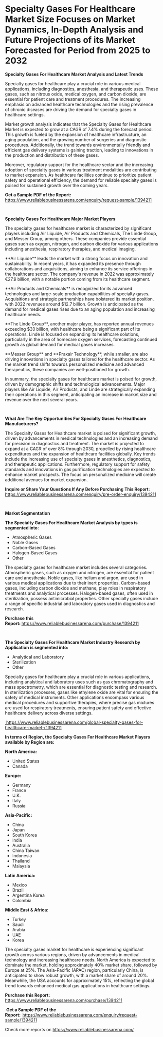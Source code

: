<p><h1>Specialty Gases For Healthcare Market Size Focuses on Market Dynamics, In-Depth Analysis and Future Projections of its Market Forecasted for Period from 2025 to 2032</h1></p><p><strong>Specialty Gases For Healthcare Market Analysis and Latest Trends</strong></p>
<p><p>Specialty gases for healthcare play a crucial role in various medical applications, including diagnostics, anesthesia, and therapeutic uses. These gases, such as nitrous oxide, medical oxygen, and carbon dioxide, are essential for patient care and treatment procedures. The increasing emphasis on advanced healthcare technologies and the rising prevalence of chronic diseases are driving the demand for specialty gases in healthcare settings.</p><p>Market growth analysis indicates that the Specialty Gases for Healthcare Market is expected to grow at a CAGR of 7.4% during the forecast period. This growth is fueled by the expansion of healthcare infrastructure, an aging population, and the growing number of surgeries and diagnostic procedures. Additionally, the trend towards environmentally friendly and efficient gas delivery systems is gaining traction, leading to innovations in the production and distribution of these gases.</p><p>Moreover, regulatory support for the healthcare sector and the increasing adoption of specialty gases in various treatment modalities are contributing to market expansion. As healthcare facilities continue to prioritize patient safety and operational efficiency, the demand for reliable specialty gases is poised for sustained growth over the coming years.</p></p>
<p><strong>Get a Sample PDF of the Report:&nbsp;</strong> <a href="https://www.reliablebusinessarena.com/enquiry/request-sample/1394211?utm_campaign=3181&utm_medium=2&utm_source=Github&utm_content=ia&utm_term=22032025&utm_id=specialty-gases-for-healthcare">https://www.reliablebusinessarena.com/enquiry/request-sample/1394211</a></p>
<p>&nbsp;</p>
<p><strong>Specialty Gases For Healthcare Major Market Players</strong></p>
<p><p>The specialty gases for healthcare market is characterized by significant players including Air Liquide, Air Products and Chemicals, The Linde Group, and Messer Group, among others. These companies provide essential gases such as oxygen, nitrogen, and carbon dioxide for various applications including anesthesia, respiratory therapies, and medical imaging.</p><p>**Air Liquide** leads the market with a strong focus on innovation and sustainability. In recent years, it has expanded its presence through collaborations and acquisitions, aiming to enhance its service offerings in the healthcare sector. The company's revenue in 2022 was approximately €27.9 billion, with a notable portion coming from its healthcare segment.</p><p>**Air Products and Chemicals** is recognized for its advanced technologies and large-scale production capabilities of specialty gases. Acquisitions and strategic partnerships have bolstered its market position, with 2022 revenues around $12.7 billion. Growth is anticipated as the demand for medical gases rises due to an aging population and increasing healthcare needs.</p><p>**The Linde Group**, another major player, has reported annual revenues exceeding $30 billion, with healthcare being a significant part of its operations. Linde is focused on expanding its healthcare solutions, particularly in the area of homecare oxygen services, forecasting continued growth as global demand for medical gases increases.</p><p>**Messer Group** and **Praxair Technology**, while smaller, are also driving innovations in specialty gases tailored for the healthcare sector. As the market trend shifts towards personalized medicine and advanced therapeutics, these companies are well-positioned for growth.</p><p>In summary, the specialty gases for healthcare market is poised for growth, driven by demographic shifts and technological advancements. Major players like Air Liquide, Air Products, and Linde are strategically expanding their operations in this segment, anticipating an increase in market size and revenue over the next several years.</p></p>
<p>&nbsp;</p>
<p><strong>What Are The Key Opportunities For Specialty Gases For Healthcare Manufacturers?</strong></p>
<p><p>The Specialty Gases for Healthcare market is poised for significant growth, driven by advancements in medical technologies and an increasing demand for precision in diagnostics and treatment. The market is projected to expand at a CAGR of over 8% through 2030, propelled by rising healthcare expenditures and the expansion of healthcare facilities globally. Key trends include the increasing use of specialty gases in anesthetics, diagnostics, and therapeutic applications. Furthermore, regulatory support for safety standards and innovations in gas purification technologies are expected to enhance market prospects. The focus on personalized medicine will create additional avenues for market expansion.</p></p>
<p><strong>Inquire or Share Your Questions If Any Before Purchasing This Report:</strong> <a href="https://www.reliablebusinessarena.com/enquiry/pre-order-enquiry/1394211?utm_campaign=3181&utm_medium=2&utm_source=Github&utm_content=ia&utm_term=22032025&utm_id=specialty-gases-for-healthcare">https://www.reliablebusinessarena.com/enquiry/pre-order-enquiry/1394211</a></p>
<p>&nbsp;</p>
<p><strong>Market Segmentation</strong></p>
<p><strong>The Specialty Gases For Healthcare Market Analysis by types is segmented into:</strong></p>
<p><ul><li>Atmospheric Gases</li><li>Noble Gases</li><li>Carbon-Based Gases</li><li>Halogen-Based Gases</li><li>Other</li></ul></p>
<p><p>The specialty gases for healthcare market includes several categories. Atmospheric gases, such as oxygen and nitrogen, are essential for patient care and anesthesia. Noble gases, like helium and argon, are used in various medical applications due to their inert properties. Carbon-based gases, including carbon dioxide and methane, play roles in respiratory treatments and analytical processes. Halogen-based gases, often used in sterilization, possess antimicrobial properties. Other specialty gases include a range of specific industrial and laboratory gases used in diagnostics and research.</p></p>
<p><strong>Purchase this Report:&nbsp;</strong><a href="https://www.reliablebusinessarena.com/purchase/1394211?utm_campaign=3181&utm_medium=2&utm_source=Github&utm_content=ia&utm_term=22032025&utm_id=specialty-gases-for-healthcare">https://www.reliablebusinessarena.com/purchase/1394211</a></p>
<p>&nbsp;</p>
<p><strong>The Specialty Gases For Healthcare Market Industry Research by Application is segmented into:</strong></p>
<p><ul><li>Analytical and Laboratory</li><li>Sterilization</li><li>Other</li></ul></p>
<p><p>Specialty gases for healthcare play a crucial role in various applications, including analytical and laboratory uses such as gas chromatography and mass spectrometry, which are essential for diagnostic testing and research. In sterilization processes, gases like ethylene oxide are vital for ensuring the safety of medical instruments. Other applications encompass various medical procedures and supportive therapies, where precise gas mixtures are used for respiratory treatments, ensuring patient safety and effective healthcare delivery across diverse settings.</p></p>
<p><a href="https://www.reliablebusinessarena.com/global-specialty-gases-for-healthcare-market-r1394211?utm_campaign=3181&utm_medium=2&utm_source=Github&utm_content=ia&utm_term=22032025&utm_id=specialty-gases-for-healthcare">&nbsp;https://www.reliablebusinessarena.com/global-specialty-gases-for-healthcare-market-r1394211</a></p>
<p><strong>In terms of Region, the Specialty Gases For Healthcare Market Players available by Region are:</strong></p>
<p>
    <p> <strong> North America: </strong>
        <ul>
            <li>United States</li>
            <li>Canada</li>
        </ul>
        </p> 
    <p> <strong> Europe: </strong>
        <ul>
            <li>Germany</li>
            <li>France</li>
            <li>U.K.</li>
            <li>Italy</li>
            <li>Russia</li>
        </ul>
        </p> 
    <p> <strong> Asia-Pacific: </strong>
        <ul>
            <li>China</li>
            <li>Japan</li>
            <li>South Korea</li>
            <li>India</li>
            <li>Australia</li>
            <li>China Taiwan</li>
            <li>Indonesia</li>
            <li>Thailand</li>
            <li>Malaysia</li>
        </ul>
        </p> 
    <p> <strong> Latin America: </strong>
        <ul>
            <li>Mexico</li>
            <li>Brazil</li>
            <li>Argentina Korea</li>
            <li>Colombia</li>
        </ul>
        </p> 
    <p> <strong> Middle East & Africa: </strong>
        <ul>
            <li>Turkey</li>
            <li>Saudi</li>
            <li>Arabia</li>
            <li>UAE</li>
            <li>Korea</li>
        </ul>
    </p>
    </p>
<p><p>The specialty gases market for healthcare is experiencing significant growth across various regions, driven by advancements in medical technology and increasing healthcare needs. North America is expected to dominate the market, holding approximately 40% market share, followed by Europe at 25%. The Asia-Pacific (APAC) region, particularly China, is anticipated to show robust growth, with a market share of around 20%. Meanwhile, the USA accounts for approximately 15%, reflecting the global trend towards enhanced medical gas applications in healthcare settings.</p></p>
<p><strong>Purchase this Report: </strong><a href="https://www.reliablebusinessarena.com/purchase/1394211?utm_campaign=3181&utm_medium=2&utm_source=Github&utm_content=ia&utm_term=22032025&utm_id=specialty-gases-for-healthcare">https://www.reliablebusinessarena.com/purchase/1394211</a></p>
<p>&nbsp;<strong>Get a Sample PDF of the Report:&nbsp;&nbsp;</strong><a href="https://www.reliablebusinessarena.com/enquiry/request-sample/1394211?utm_campaign=3181&utm_medium=2&utm_source=Github&utm_content=ia&utm_term=22032025&utm_id=specialty-gases-for-healthcare">https://www.reliablebusinessarena.com/enquiry/request-sample/1394211</a></p>
<p><strong></strong></p>
<p>Check more reports on <a href="https://www.reliablebusinessarena.com/?utm_campaign=3181&utm_medium=2&utm_source=Github&utm_content=ia&utm_term=22032025&utm_id=specialty-gases-for-healthcare">https://www.reliablebusinessarena.com/</a></p>